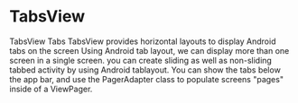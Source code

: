 # TabsView
TabsView
Tabs
TabsView provides horizontal layouts to display Android tabs on the screen
Using Android tab layout, we can display more than one screen in a single screen.
you can create sliding as well as non-sliding tabbed activity by using Android tablayout.
You can show the tabs below the app bar, and use the PagerAdapter class to populate screens "pages" inside of a ViewPager.
